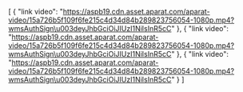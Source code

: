 [
  {
    "link video": "https://aspb19.cdn.asset.aparat.com/aparat-video/15a726b5f109f6fe215c4d34d84b289823756054-1080p.mp4?wmsAuthSign\u003deyJhbGciOiJIUzI1NiIsInR5cC"
  },
  {
    "link video": "https://aspb19.cdn.asset.aparat.com/aparat-video/15a726b5f109f6fe215c4d34d84b289823756054-1080p.mp4?wmsAuthSign\u003deyJhbGciOiJIUzI1NiIsInR5cC"
  },
  {
    "link video": "https://aspb19.cdn.asset.aparat.com/aparat-video/15a726b5f109f6fe215c4d34d84b289823756054-1080p.mp4?wmsAuthSign\u003deyJhbGciOiJIUzI1NiIsInR5cC"
  }
]
